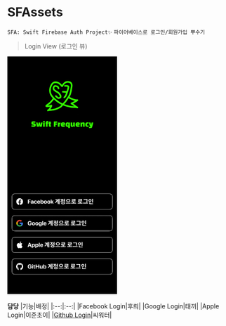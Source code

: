 # SFAssets

`SFA: Swift Firebase Auth Project✨` `파이어베이스로 로그인/회원가입 뿌수기`

> Login View (로그인 뷰)

<img src = "./DocsAssets/LoginView.png" width = "250" />

**담당**
|기능|배정|
|:--:|:--:|
|Facebook Login|후릐|
|Google Login|태끼|
|Apple Login|이준초이|
|[Github Login](https://spark-chive-e55.notion.site/Firebase-Github-Login-73fcab436c0d4be89b0a1a1dfc5f3c46)|씨워터|
